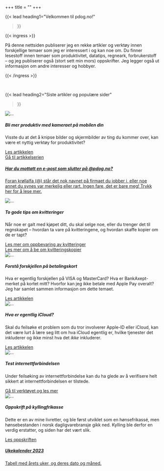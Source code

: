 +++
title = ""
+++

<!-- markdownlint-disable MD033 MD013 -->

{{< lead
  heading1="Velkommen til pdog.no!"
  >}}

{{< ingress >}}

På denne nettsiden publiserer jeg en rekke artikler og verktøy innen forskjellige temaer som jeg er
interessert i og kan noe om. Du finner lesestoff innen temaer som produktivitet, datatips, regneark,
forbrukerstoff – og jeg publiserer også (stort sett min mors) oppskrifter. Jeg legger også ut
informasjon om andre interesser og hobbyer.

{{< /ingress >}}

<br>

{{< lead
  heading2="Siste artikler og populære sider"
  >}}

<div class="card-columns">

<div class="card">
<img src="../_index/samle.png" class="card-img-top" alt="...">
<div class="card-body">
<h5 class="card-title">Bli mer produktiv med kameraet på mobilen din</h5>
<p class="card-text">Visste du at det å knipse bilder og skjermbilder av ting du kommer over, kan være et nyttig verktøy for produktivitet?</p>
</div>
<div class="card-footer">
<a href="../samle" class="card-link">Les artikkelen</a>
</div>
<div class="card-footer">
<a href="../samle" class="card-link">Gå til artikkelserien</a>
</div>
</div>

<a href="../epostadressen-min">
  <div class="card border-primary mb-3";">
  <div class="card-body text-primary">
    <h5 class="card-title">Har du mottatt en e-post som slutter på @pdog.no?</h5>
    <p class="card-text">Foran krøllalfa (@) står det nok navnet på
    firmaet du jobber i, eller noe annet du synes var merkelig eller rart. Ingen fare, det er bare meg! Trykk her for å lese mer.</p>
  </div>
  </a>
</div>

<div class="card">
<img src="../_index/kvitteringer.png" class="card-img-top" alt="...">
<div class="card-body">
<h5 class="card-title">To gode tips om kvitteringer</h5>
<p class="card-text">Når noe er galt med kjøpet ditt, du skal selge noe, eller du trenger det til regnskapet – hvordan ta vare på kvitteringene, og hvordan skaffe kopier om de er tapt?</p>
</div>
<div class="card-footer">
<a href="../samle" class="card-link">Les mer om oppbevaring av kvitteringer</a>
</div>
<div class="card-footer">
<a href="../samle" class="card-link">Les mer om å be om kvitteringskopier</a>
</div>
</div>

<div class="card">
<img src="../_index/betaling.png" class="card-img-top" alt="...">
<div class="card-body">
<h5 class="card-title">Forstå forskjellen på betalingskort</h5>
<p class="card-text">Hva er egentlig forskjellen på VISA og MasterCard? Hva er BankAxept-merket på kortet mitt? Hvorfor kan jeg ikke betale med Apple Pay overalt? Jeg har samlet sammen informasjon om dette temaet.</p>
</div>
<div class="card-footer">
<a href="../samle" class="card-link">Les artikkelen</a>
</div>
</div>

<div class="card">
<img src="../_index/icloud.png" class="card-img-top" alt="...">
<div class="card-body">
<h5 class="card-title">Hva er egentlig iCloud?</h5>
<p class="card-text">Skal du feilsøke et problem som du tror involverer Apple-ID eller iCloud, kan det være lurt å lære seg litt om hva iCloud egentlig er, hvilke tjenester det inkluderer og ikke minst hva det <i>ikke</i> inkluderer.</p>
</div>
<div class="card-footer">
<a href="../icloud" class="card-link">Les artikkelen</a>
</div>
</div>

<div class="card">
<img src="../_index/internett.png" class="card-img-top" alt="...">
<div class="card-body">
<h5 class="card-title">Test internettforbindelsen</h5>
<p class="card-text">Under feilsøking av internettforbindelse kan du ha glede av å verifisere helt sikkert at internettforbindelsen er tilstede.</p>
</div>
<div class="card-footer">
<a href="../internett" class="card-link">Gå til verktøyet og les mer</a>
</div>
</div>

<div class="card">
<img src="../_index/kyllingfrikasse.jpeg" class="card-img-top" alt="...">
<div class="card-body">
<h5 class="card-title">Oppskrift på kyllingfrikasse</h5>
<p class="card-text">Dette er en av mine livretter, og ble først utviklet som en hønsefrikassé, men hønsebestanden i norsk dagligvarebransje gikk ned. Kylling ble derfor en verdig erstatter, og siden har det vært slik.</p>
</div>
<div class="card-footer">
<a href="../kyllingfrikasse" class="card-link">Les oppskriften</a>
</div>
</div>

<a href="../2023">
<div class="card bg-primary text-white text-center p-3">
<h5 class="card-title">Ukekalender 2023</h5>
<p>Tabell med årets uker, og deres dato og måned.</p>
</div>
</a>

</div>
